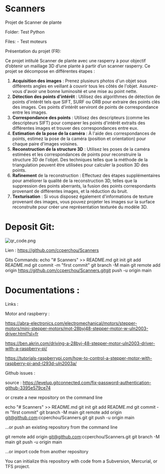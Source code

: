# Scanners

Projet de Scanner de plante 

Folder: Test Python
 
Files: - Test moteurs


Présentation du projet (FR):

Ce projet intitulé Scanner de plante avec une rasperry à pour objectif d’obtenir un maillage 3D  d’une plante à partir d’un scanner rasperry. Ce projet se décompose en différentes étapes : 

1. **Acquisition des images** : Prenez plusieurs photos d'un objet sous différents angles en veillant à couvrir tous les côtés de l'objet. Assurez-vous d'avoir une bonne luminosité et une mise au point nette.
2. **Détection des points d'intérêt** : Utilisez des algorithmes de détection de points d'intérêt tels que SIFT, SURF ou ORB pour extraire des points clés des images. Ces points d'intérêt serviront de points de correspondance entre les images.
3. **Correspondance des points** : Utilisez des descripteurs (comme les descripteurs SIFT) pour comparer les points d'intérêt extraits des différentes images et trouver des correspondances entre eux.
4. **Estimation de la pose de la caméra** : À l'aide des correspondances de points, estimez la pose de la caméra (position et orientation) pour chaque paire d'images voisines.
5. **Reconstruction de la structure 3D** : Utilisez les poses de la caméra estimées et les correspondances de points pour reconstruire la structure 3D de l'objet. Des techniques telles que la méthode de la triangulation peuvent être utilisées pour calculer la position 3D des points.
6. **Rafinement** de la reconstruction : Effectuez des étapes supplémentaires pour améliorer la qualité de la reconstruction 3D, telles que la suppression des points aberrants, la fusion des points correspondants provenant de différentes images, et la réduction du bruit.
7. **Texturisation** : Si vous disposez également d'informations de texture provenant des images, vous pouvez projeter les images sur la surface reconstruite pour créer une représentation texturée du modèle 3D.

# Deposit Git:

![qr_code.png](https://s3-us-west-2.amazonaws.com/secure.notion-static.com/5f8f4f49-d0b2-42b5-a313-cd1d2e17b1bf/qr_code.png)

Lien : https://github.com/ccperchou/Scanners

Gits Commands: 
echo "# Scanners" >> README.md
git init
git add README.md
git commit -m "first commit"
git branch -M main
git remote add origin https://github.com/ccperchou/Scanners.gitgit push -u origin main

# Documentations :

Links : 

Motor and raspberry : 

https://abra-electronics.com/electromechanical/motors/stepper-motors/mini-stepper-motors/mot-28byj48-stepper-motor-w-uln2003-driver.html?sl=fr

https://ben.akrin.com/driving-a-28byj-48-stepper-motor-uln2003-driver-with-a-raspberry-pi/

https://tutorials-raspberrypi.com/how-to-control-a-stepper-motor-with-raspberry-pi-and-l293d-uln2003a/

Github issues : 

source :  https://levelup.gitconnected.com/fix-password-authentication-github-3395e579ce74































or create a new repository on the command line

echo "# Scanners" >> README.md
git init
git add README.md
git commit -m "first commit"
git branch -M main
git remote add origin git@github.com:ccperchou/Scanners.git
git push -u origin main

…or push an existing repository from the command line

git remote add origin git@github.com:ccperchou/Scanners.git
git branch -M main
git push -u origin main

…or import code from another repository

You can initialize this repository with code from a Subversion, Mercurial, or TFS project.
